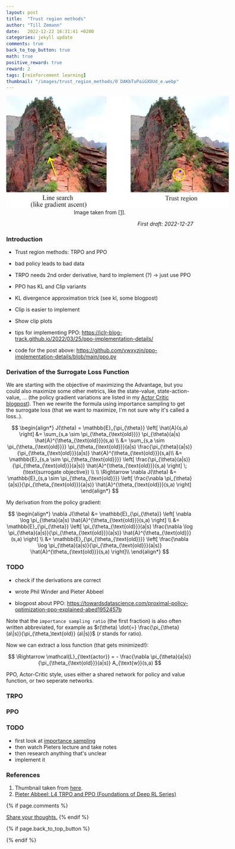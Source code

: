 ```yaml
---
layout: post
title:  "Trust region methods"
author: "Till Zemann"
date:   2022-12-22 16:31:41 +0200
categories: jekyll update
comments: true
back_to_top_button: true
math: true
positive_reward: true
reward: 2
tags: [reinforcement learning]
thumbnail: "/images/trust_region_methods/0 DAKbTuPaiGXOUd_e.webp"
---
```


<!-- add the actor-critic diagram from Prof. Sutton.! -->

<div class="img-block" style="width: 600px;">
    <img src="/images/trust_region_methods/0 DAKbTuPaiGXOUd_e.webp"/>
</div>
<center>Image taken from <a href="https://medium.com/analytics-vidhya/trust-region-methods-for-deep-reinforcement-learning-e7e2a8460284">[1]</a>.</center>


<em style="float:right">First draft: 2022-12-27</em><br>

<!--
### Contents
* TOC
{:toc}
-->

### Introduction

- Trust region methods: TRPO and PPO
- bad policy leads to bad data
- TRPO needs 2nd order derivative, hard to implement (?) -> just use PPO
- PPO has KL and Clip variants
- KL divergence approximation trick (see kl, some blogpost)
- Clip is easier to implement
- Show clip plots

- tips for implementing PPO: https://iclr-blog-track.github.io/2022/03/25/ppo-implementation-details/
- code for the post above: https://github.com/vwxyzjn/ppo-implementation-details/blob/main/ppo.py


### Derivation of the Surrogate Loss Function

We are starting with the objective of maximizing the Advantage, but you could also maximize some other metrics, like the state-value, state-action-value, ... (the policy gradient variations are listed in my <a href="/blog/2022/12/20/actorcritic">Actor Critic blogpost</a>). Then we rewrite the formula using importance sampling to get the surrogate loss (that we want to maximize, I'm not sure why it's called a loss..). 

 
$$
\begin{align*}
J(\theta) = \mathbb{E}_{\pi_{\theta}} \left[ \hat{A}(s,a) \right]
&= \sum_{s,a \sim \pi_{\theta_{\text{old}}}} \pi_{\theta}(a|s) \hat{A}^{\theta_{\text{old}}}(s,a) \\
&= \sum_{s,a \sim \pi_{\theta_{\text{old}}}} \pi_{\theta_{\text{old}}}(a|s) \frac{\pi_{\theta}(a|s)}{\pi_{\theta_{\text{old}}}(a|s)} \hat{A}^{\theta_{\text{old}}}(s,a)\\
&= \mathbb{E}_{s,a \sim \pi_{\theta_{\text{old}}}} \left[ \frac{\pi_{\theta}(a|s)}{\pi_{\theta_{\text{old}}}(a|s)} \hat{A}^{\theta_{\text{old}}}(s,a) \right] \; (\text{surrogate objective}) \\ \\
\Rightarrow \nabla J(\theta) &= \mathbb{E}_{s,a \sim \pi_{\theta_{\text{old}}}} \left[ \frac{\nabla \pi_{\theta}(a|s)}{\pi_{\theta_{\text{old}}}(a|s)} \hat{A}^{\theta_{\text{old}}}(s,a) \right]
\end{align*}
$$

My derivation from the policy gradient:

$$
\begin{align*}
\nabla J(\theta) 
&= \mathbb{E}_{\pi_{\theta}} \left[ \nabla \log \pi_{\theta}(a|s) \hat{A}^{\theta_{\text{old}}}(s,a) \right] \\
&= \mathbb{E}_{\pi_{\theta}} \left[ \pi_{\theta_{\text{old}}}(a|s) \frac{\nabla \log \pi_{\theta}(a|s)}{\pi_{\theta_{\text{old}}}(a|s)} \hat{A}^{\theta_{\text{old}}}(s,a) \right] \\
&= \mathbb{E}_{\pi_{\theta_{\text{old}}}} \left[ \frac{\nabla \log \pi_{\theta}(a|s)}{\pi_{\theta_{\text{old}}}(a|s)} \hat{A}^{\theta_{\text{old}}}(s,a) \right]\\
\end{align*}
$$

### TODO
- check if the derivations are correct
- wrote Phil Winder and Pieter Abbeel

- blogpost about PPO: https://towardsdatascience.com/proximal-policy-optimization-ppo-explained-abed1952457b

Note that the `importance sampling ratio` (the first fraction) is also often written abbreviated, for example as $r(\theta) \dot{=} \frac{\pi_{\theta} (a\|s)}{\pi_{\theta_\text{old}} (a\|s)}$ ($r$ stands for ratio).


Now we can extract a loss function (that gets minimized!):

$$
\Rightarrow \mathcal{L}_{\text{actor}} = - \frac{\nabla \pi_{\theta}(a|s)}{\pi_{\theta_{\text{old}}}(a|s)} A_{\text{w}}(s,a)
$$

PPO, Actor-Critic style, uses either a shared network for policy and value function, or two seperate networks.




<!--
$$
L_{\text{surrogate}} = \text{clip}(\frac{\pi_\theta(a|s)}{\pi_{\theta_{old}}(a|s)},1-\epsilon,1+\epsilon) \sum_{s \in S} \sum_{a \in A} \pi_\theta(a|s) \log \frac{\pi_\theta(a|s)}{\pi_{\theta_{old}}(a|s)}
$$

This constraint is controlled by a hyperparameter called epsilon, which determines the maximum allowed difference between the current and previous policies.
-->



### TRPO


### PPO




### TODO

- first look at [importance sampling](https://youtu.be/C3p2wI4RAi8)
- then watch Pieters lecture and take notes
- then research anything that's unclear
- implement it

<!-- In-Text Citing -->
<!-- 
You can...
- use bullet points
1. use
2. ordered
3. lists


-- Math --
$\hat{s} = \frac{1}{n-1} \sum_{i=1}^{n} (x_i - \mu)^2$ 

-- Images --
<div class="img-block" style="width: 800px;">
    <img src="/images/lofi_art.png"/>
    <span><strong>Fig 1.1.</strong> Agent and Environment interactions</span>
</div>

-- Links --
[(k-fold) Cross-Validation](https://scikit-learn.org/stable/modules/cross_validation.html)

{% highlight python %}
@jit
def f(x)
    print("hi")
# does cool stuff
{% endhighlight %}

-- Highlights --
AAABC `ASDF` __some bold text__

-- Colors --
The <strong style="color: #1E72E7">joint distribution</strong> of $X$ and $Y$ is written as $P(X, Y)$.
The <strong style="color: #ED412D">marginal distribution</strong> on the other hand can be written out as a table.
-->

<!-- uncomment, when i understand more of the algorithms presented (missing DDPG, SAC, TD3, TRPO, PPO, Dyna-Q)
### Rl-Algorithms-Taxonomy in a Venn-Diagram

<div class="img-block" style="width: 700px;">
    <img src="/images/actor-critic/venn-diagram-rl-algos-detailed.png"/>
</div>

-->

### References
1. Thumbnail taken from [here][trust-region-methods-blogpost].
2. [Pieter Abbeel: L4 TRPO and PPO (Foundations of Deep RL Series) ][pieter-abbeel-trpo-ppo-lecture]


<!-- Ressources -->
[trust-region-methods-blogpost]: https://medium.com/analytics-vidhya/trust-region-methods-for-deep-reinforcement-learning-e7e2a8460284
[pieter-abbeel-trpo-ppo-lecture]: https://www.youtube.com/watch?v=KjWF8VIMGiY&list=PLwRJQ4m4UJjNymuBM9RdmB3Z9N5-0IlY0&index=4

<!-- Optional Comment Section-->
{% if page.comments %}
<p class="vspace"></p>
<a class="commentlink" role="button" href="/comments/">Share your thoughts.</a> <!-- role="button"  -->
{% endif %}

<!-- Optional Back to Top Button -->
{% if page.back_to_top_button %}
<script src="https://unpkg.com/vanilla-back-to-top@7.2.1/dist/vanilla-back-to-top.min.js"></script>
<script>addBackToTop({
  diameter: 40,
  backgroundColor: 'rgb(255, 255, 255, 0.7)', /* 30,144,255, 0.7 */
  textColor: '#4a4946'
})</script>
{% endif %}
